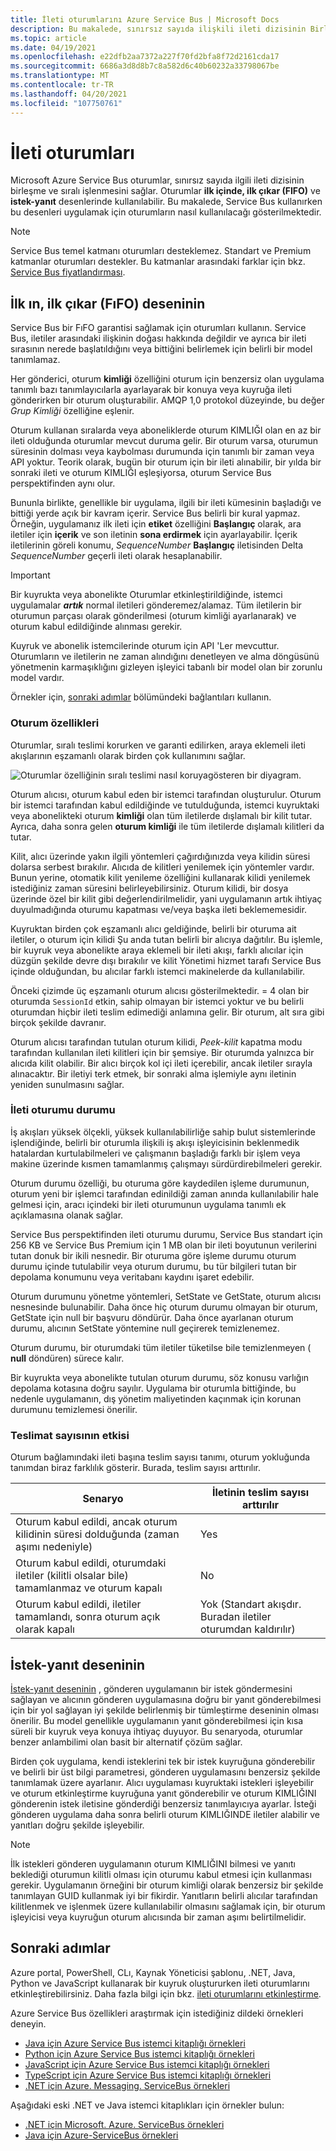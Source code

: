 ```yaml
---
title: İleti oturumlarını Azure Service Bus | Microsoft Docs
description: Bu makalede, sınırsız sayıda ilişkili ileti dizisinin Birleşik ve sıralı işlenmesini sağlamak üzere oturumların nasıl kullanılacağı açıklanmaktadır.
ms.topic: article
ms.date: 04/19/2021
ms.openlocfilehash: e22dfb2aa7372a227f70fd2bfa8f72d2161cda17
ms.sourcegitcommit: 6686a3d8d8b7c8a582d6c40b60232a33798067be
ms.translationtype: MT
ms.contentlocale: tr-TR
ms.lasthandoff: 04/20/2021
ms.locfileid: "107750761"
---
```

# <a name="message-sessions"></a>İleti oturumları
Microsoft Azure Service Bus oturumlar, sınırsız sayıda ilgili ileti dizisinin birleşme ve sıralı işlenmesini sağlar. Oturumlar **ilk içinde, ilk çıkar (FIFO)** ve **istek-yanıt** desenlerinde kullanılabilir. Bu makalede, Service Bus kullanırken bu desenleri uygulamak için oturumların nasıl kullanılacağı gösterilmektedir. 

> [!NOTE]
> Service Bus temel katmanı oturumları desteklemez. Standart ve Premium katmanlar oturumları destekler. Bu katmanlar arasındaki farklar için bkz. [Service Bus fiyatlandırması](https://azure.microsoft.com/pricing/details/service-bus/).

## <a name="first-in-first-out-fifo-pattern"></a>İlk ın, ilk çıkar (FıFO) deseninin
Service Bus bir FıFO garantisi sağlamak için oturumları kullanın. Service Bus, iletiler arasındaki ilişkinin doğası hakkında değildir ve ayrıca bir ileti sırasının nerede başlatıldığını veya bittiğini belirlemek için belirli bir model tanımlamaz.

Her gönderici, oturum **kimliği** özelliğini oturum için benzersiz olan uygulama tanımlı bazı tanımlayıcılarla ayarlayarak bir konuya veya kuyruğa ileti gönderirken bir oturum oluşturabilir. AMQP 1,0 protokol düzeyinde, bu değer *Grup Kimliği* özelliğine eşlenir.

Oturum kullanan sıralarda veya aboneliklerde oturum KIMLIĞI olan en az bir ileti olduğunda oturumlar mevcut duruma gelir. Bir oturum varsa, oturumun süresinin dolması veya kaybolması durumunda için tanımlı bir zaman veya API yoktur. Teorik olarak, bugün bir oturum için bir ileti alınabilir, bir yılda bir sonraki ileti ve oturum KIMLIĞI eşleşiyorsa, oturum Service Bus perspektifinden aynı olur.

Bununla birlikte, genellikle bir uygulama, ilgili bir ileti kümesinin başladığı ve bittiği yerde açık bir kavram içerir. Service Bus belirli bir kural yapmaz. Örneğin, uygulamanız ilk ileti için **etiket** özelliğini **Başlangıç** olarak, ara iletiler için **içerik** ve son iletinin **sona erdirmek** için ayarlayabilir. İçerik iletilerinin göreli konumu, *SequenceNumber* **Başlangıç** iletisinden Delta *SequenceNumber* geçerli ileti olarak hesaplanabilir.

> [!IMPORTANT]
> Bir kuyrukta veya abonelikte Oturumlar etkinleştirildiğinde, istemci uygulamalar ***artık*** normal iletileri gönderemez/alamaz. Tüm iletilerin bir oturumun parçası olarak gönderilmesi (oturum kimliği ayarlanarak) ve oturum kabul edildiğinde alınması gerekir.

Kuyruk ve abonelik istemcilerinde oturum için API 'Ler mevcuttur. Oturumların ve iletilerin ne zaman alındığını denetleyen ve alma döngüsünü yönetmenin karmaşıklığını gizleyen işleyici tabanlı bir model olan bir zorunlu model vardır. 

Örnekler için, [sonraki adımlar](#next-steps) bölümündeki bağlantıları kullanın. 

### <a name="session-features"></a>Oturum özellikleri

Oturumlar, sıralı teslimi korurken ve garanti edilirken, araya eklemeli ileti akışlarının eşzamanlı olarak birden çok kullanımını sağlar.

![Oturumlar özelliğinin sıralı teslimi nasıl koruyagösteren bir diyagram.][1]

Oturum alıcısı, oturum kabul eden bir istemci tarafından oluşturulur. Oturum bir istemci tarafından kabul edildiğinde ve tutulduğunda, istemci kuyruktaki veya abonelikteki oturum **kimliği** olan tüm iletilerde dışlamalı bir kilit tutar. Ayrıca, daha sonra gelen **oturum kimliği** ile tüm iletilerde dışlamalı kilitleri da tutar.

Kilit, alıcı üzerinde yakın ilgili yöntemleri çağırdığınızda veya kilidin süresi dolarsa serbest bırakılır. Alıcıda de kilitleri yenilemek için yöntemler vardır. Bunun yerine, otomatik kilit yenileme özelliğini kullanarak kilidi yenilemek istediğiniz zaman süresini belirleyebilirsiniz. Oturum kilidi, bir dosya üzerinde özel bir kilit gibi değerlendirilmelidir, yani uygulamanın artık ihtiyaç duyulmadığında oturumu kapatması ve/veya başka ileti beklememesidir.

Kuyruktan birden çok eşzamanlı alıcı geldiğinde, belirli bir oturuma ait iletiler, o oturum için kilidi Şu anda tutan belirli bir alıcıya dağıtılır. Bu işlemle, bir kuyruk veya abonelikte araya eklemeli bir ileti akışı, farklı alıcılar için düzgün şekilde devre dışı bırakılır ve kilit Yönetimi hizmet tarafı Service Bus içinde olduğundan, bu alıcılar farklı istemci makinelerde da kullanılabilir.

Önceki çizimde üç eşzamanlı oturum alıcısı gösterilmektedir. = 4 olan bir oturumda `SessionId` etkin, sahip olmayan bir istemci yoktur ve bu belirli oturumdan hiçbir ileti teslim edimediği anlamına gelir. Bir oturum, alt sıra gibi birçok şekilde davranır.

Oturum alıcısı tarafından tutulan oturum kilidi, *Peek-kilit* kapatma modu tarafından kullanılan ileti kilitleri için bir şemsiye. Bir oturumda yalnızca bir alıcıda kilit olabilir. Bir alıcı birçok kol içi ileti içerebilir, ancak iletiler sırayla alınacaktır. Bir iletiyi terk etmek, bir sonraki alma işlemiyle aynı iletinin yeniden sunulmasını sağlar.

### <a name="message-session-state"></a>İleti oturumu durumu

İş akışları yüksek ölçekli, yüksek kullanılabilirliğe sahip bulut sistemlerinde işlendiğinde, belirli bir oturumla ilişkili iş akışı işleyicisinin beklenmedik hatalardan kurtulabilmeleri ve çalışmanın başladığı farklı bir işlem veya makine üzerinde kısmen tamamlanmış çalışmayı sürdürdirebilmeleri gerekir.

Oturum durumu özelliği, bu oturuma göre kaydedilen işleme durumunun, oturum yeni bir işlemci tarafından edinildiği zaman anında kullanılabilir hale gelmesi için, aracı içindeki bir ileti oturumunun uygulama tanımlı ek açıklamasına olanak sağlar.

Service Bus perspektifinden ileti oturumu durumu, Service Bus standart için 256 KB ve Service Bus Premium için 1 MB olan bir ileti boyutunun verilerini tutan donuk bir ikili nesnedir. Bir oturuma göre işleme durumu oturum durumu içinde tutulabilir veya oturum durumu, bu tür bilgileri tutan bir depolama konumunu veya veritabanı kaydını işaret edebilir.

Oturum durumunu yönetme yöntemleri, SetState ve GetState, oturum alıcısı nesnesinde bulunabilir. Daha önce hiç oturum durumu olmayan bir oturum, GetState için null bir başvuru döndürür. Daha önce ayarlanan oturum durumu, alıcının SetState yöntemine null geçirerek temizlenemez.

Oturum durumu, bir oturumdaki tüm iletiler tüketilse bile temizlenmeyen ( **null** döndüren) sürece kalır.

Bir kuyrukta veya abonelikte tutulan oturum durumu, söz konusu varlığın depolama kotasına doğru sayılır. Uygulama bir oturumla bittiğinde, bu nedenle uygulamanın, dış yönetim maliyetinden kaçınmak için korunan durumunu temizlemesi önerilir.

### <a name="impact-of-delivery-count"></a>Teslimat sayısının etkisi

Oturum bağlamındaki ileti başına teslim sayısı tanımı, oturum yokluğunda tanımdan biraz farklılık gösterir. Burada, teslim sayısı arttırılır.

| Senaryo | İletinin teslim sayısı arttırılır |
|----------|---------------------------------------------|
| Oturum kabul edildi, ancak oturum kilidinin süresi dolduğunda (zaman aşımı nedeniyle) | Yes |
| Oturum kabul edildi, oturumdaki iletiler (kilitli olsalar bile) tamamlanmaz ve oturum kapalı | No |
| Oturum kabul edildi, iletiler tamamlandı, sonra oturum açık olarak kapalı | Yok (Standart akışdır. Buradan iletiler oturumdan kaldırılır) |

## <a name="request-response-pattern"></a>İstek-yanıt deseninin
[İstek-yanıt deseninin](https://www.enterpriseintegrationpatterns.com/patterns/messaging/RequestReply.html) , gönderen uygulamanın bir istek göndermesini sağlayan ve alıcının gönderen uygulamasına doğru bir yanıt gönderebilmesi için bir yol sağlayan iyi şekilde belirlenmiş bir tümleştirme deseninin olması önerilir. Bu model genellikle uygulamanın yanıt gönderebilmesi için kısa süreli bir kuyruk veya konuya ihtiyaç duyuyor. Bu senaryoda, oturumlar benzer anlambilimi olan basit bir alternatif çözüm sağlar. 

Birden çok uygulama, kendi isteklerini tek bir istek kuyruğuna gönderebilir ve belirli bir üst bilgi parametresi, gönderen uygulamasını benzersiz şekilde tanımlamak üzere ayarlanır. Alıcı uygulaması kuyruktaki istekleri işleyebilir ve oturum etkinleştirme kuyruğuna yanıt gönderebilir ve oturum KIMLIĞINI gönderenin istek iletisine gönderdiği benzersiz tanımlayıcıya ayarlar. İsteği gönderen uygulama daha sonra belirli oturum KIMLIĞINDE iletiler alabilir ve yanıtları doğru şekilde işleyebilir.

> [!NOTE]
> İlk istekleri gönderen uygulamanın oturum KIMLIĞINI bilmesi ve yanıtı beklediği oturumun kilitli olması için oturumu kabul etmesi için kullanması gerekir. Uygulamanın örneğini bir oturum kimliği olarak benzersiz bir şekilde tanımlayan GUID kullanmak iyi bir fikirdir. Yanıtların belirli alıcılar tarafından kilitlenmek ve işlenmek üzere kullanılabilir olmasını sağlamak için, bir oturum işleyicisi veya kuyruğun oturum alıcısında bir zaman aşımı belirtilmelidir.

## <a name="next-steps"></a>Sonraki adımlar
Azure portal, PowerShell, CLı, Kaynak Yöneticisi şablonu, .NET, Java, Python ve JavaScript kullanarak bir kuyruk oluştururken ileti oturumlarını etkinleştirebilirsiniz. Daha fazla bilgi için bkz. [ileti oturumlarını etkinleştirme](enable-message-sessions.md). 

Azure Service Bus özellikleri araştırmak için istediğiniz dildeki örnekleri deneyin. 

- [Java için Azure Service Bus istemci kitaplığı örnekleri](/samples/azure/azure-sdk-for-java/servicebus-samples/)
- [Python için Azure Service Bus istemci kitaplığı örnekleri](/samples/azure/azure-sdk-for-python/servicebus-samples/)
- [JavaScript için Azure Service Bus istemci kitaplığı örnekleri](/samples/azure/azure-sdk-for-js/service-bus-javascript/)
- [TypeScript için Azure Service Bus istemci kitaplığı örnekleri](/samples/azure/azure-sdk-for-js/service-bus-typescript/)
- [.NET için Azure. Messaging. ServiceBus örnekleri](/samples/azure/azure-sdk-for-net/azuremessagingservicebus-samples/)

Aşağıdaki eski .NET ve Java istemci kitaplıkları için örnekler bulun:
- [.NET için Microsoft. Azure. ServiceBus örnekleri](https://github.com/Azure/azure-service-bus/tree/master/samples/DotNet/Microsoft.Azure.ServiceBus/)
- [Java için Azure-ServiceBus örnekleri](https://github.com/Azure/azure-service-bus/tree/master/samples/Java/azure-servicebus/MessageBrowse)

[1]: ./media/message-sessions/sessions.png

